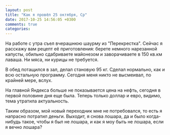 ```yaml
---
layout: post
title: "Как я провёл 25 октября, Ср"
date: 2017-10-25 14:56:05 +0300
comments: true
categories: 
---
```

На работе с утра съел вчерашнюю шаурму из "Перекрестка". Сейчас я расскажу вам рецепт её приготовления: берете немного нарезанной капусты, обильно сдабриваете майонезом и заворачиваете в 150 кв.км лаваша. Ни мяса, ни курицы не требуется.

В обед потащился в зал, делал становую 95 кг. Сделал нормально, как и всю остальную программу. Сегодня меня никто не высмеивал, по крайней мере, вслух.

На главной Яндекса больше не показывается цена на нефть, сегодня в первой половине дня еще была. Теперь только доллар и евро, видимо, тема утратила актуальность.


Таким образом, мой новый переходник мне не потребовался, то есть я напрасно потратил деньги. Выходит, я снова лошара, да и было когда-нибудь такое, чтобы я был не лошара, и как я моу быть не лошара, если я вечно лошара?
